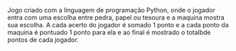 Jogo criado com a linguagem de programação Python,
onde o jogador entra com uma escolha entre pedra, papel ou tesoura
e a maquina mostra sua escolha. A cada acerto do jogador é somado 1 ponto e
a cada ponto da maquina é pontuado 1 ponto para ela e ao final é mostrado
o totalbde pontos de cada jogador.
